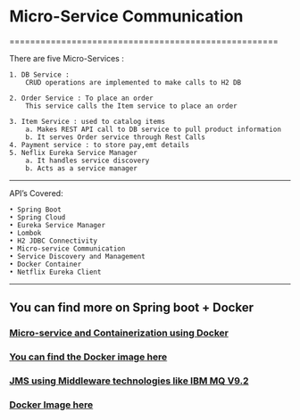 ﻿# Micro-Service Communication
====================================================



There are five Micro-Services :


	1. DB Service : 
		CRUD operations are implemented to make calls to H2 DB 

	2. Order Service : To place an order 
		This service calls the Item service to place an order

	3. Item Service : used to catalog items
		a. Makes REST API call to DB service to pull product information
		b. It serves Order service through Rest Calls
	4. Payment service : to store pay,emt details
	5. Neflix Eureka Service Manager
		a. It handles service discovery 
		b. Acts as a service manager
		
---------------------------------------------------------------------------------

API’s  Covered:

    • Spring Boot
    • Spring Cloud
    • Eureka Service Manager
    • Lombok
    • H2 JDBC Connectivity
    • Micro-service Communication
    • Service Discovery and Management
    • Docker Container
    • Netflix Eureka Client



-----------------------------------------------------------------------------------


## You can find more on Spring boot + Docker


### [Micro-service and Containerization using Docker](https://github.com/nagarjun-ME/DockerGitSprinBootServiceApplication.git)

### [You can find the Docker image here](https://hub.docker.com/repository/docker/nagarjunmqdev/springdocker-gitapp-v1)



### [JMS using Middleware technologies like IBM MQ V9.2](https://github.com/nagarjun-ME/jms-springboot)

### [Docker Image here](https://hub.docker.com/repository/docker/nagarjunmqdev/ibmmqtest)

